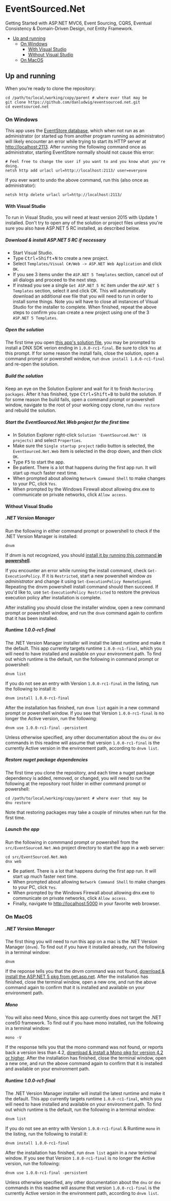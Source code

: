 # EventSourced.Net
Getting Started with ASP.NET MVC6, Event Sourcing, CQRS, Eventual Consistency & Domain-Driven Design, *not* Entity Framework.

- [Up and running](#up-and-running)
  - [On Windows](#on-windows)
    - [With Visual Studio](#with-visual-studio)
    - [Without Visual Studio](#without-visual-studio)
  - [On MacOS](#on-macos)

## Up and running

When you're ready to clone the repository:

    cd /path/to/local/working/copy/parent # where ever that may be
    git clone https://github.com/danludwig/eventsourced.net.git
    cd eventsourced.net

### On Windows

This app uses the  [EventStore database](https://geteventstore.com/), which when not run as an administrator (or started up from another program running as administrator) will likely encounter an error while trying to start its HTTP server at  [http://localhost:2113](http://localhost:2113). After running the following command once as administrator, starting EventStore normally should not cause this error:

    # Feel free to change the user if you want to and you know what you're doing.
    netsh http add urlacl url=http://localhost:2113/ user=everyone

If you ever want to undo the above command, run this (also once as administrator):

    netsh http delete urlacl url=http://localhost:2113/

#### With Visual Studio

To run in Visual Studio, you will need at least version 2015 with Update 1 installed. Don't try to open any of the solution or project files unless you're sure you also have ASP.NET 5 RC installed, as described below.

##### Download & install ASP.NET 5 RC if necessary
- Start Visual Studio.
- Type <kbd>Ctrl</kbd>+<kbd>Shift</kbd>+<kbd>N</kbd> to create a new project.
- Select `Templates/Visual C#/Web -> ASP.NET Web Application` and click `OK`.
- If you see 3 items under the `ASP.NET 5 Templates` section, cancel out of all dialogs and proceed to the next step.
- If instead you see a single `Get ASP.NET 5 RC` item under the `ASP.NET 5 Templates` section, select it and click OK. This will automatically download an additional exe file that you will need to run in order to install some things. Note you will have to close all instances of Visual Studio for the installer to complete. When finished, repeat the above steps to confirm you can create a new project using one of the 3 `ASP.NET 5 Templates`.

##### Open the solution
The first time you open [this app's solution file](https://github.com/danludwig/eventsourced.net/blob/master/EventSourced.Net.sln), you may be prompted to install a DNX SDK verion ending in `1.0.0-rc1-final`. Be sure to click `Yes` at this prompt. If for some reason the install fails, close the solution, open a command prompt or powershell window, run `dnvm install 1.0.0-rc1-final` and re-open the solution.

##### Build the solution
Keep an eye on the Solution Explorer and wait for it to finish `Restoring packages`. After it has finished, type <kbd>Ctrl</kbd>+<kbd>Shift</kbd>+<kbd>B</kbd> to build the solution. If for some reason the build fails, open a command prompt or powershell window, navigate to the root of your working copy clone, run `dnu restore` and rebuild the solution.

##### Start the EventSourced.Net.Web project for the first time
- In Solution Explorer right-click `Solution 'EventSourced.Net' (6 projects)` and select `Properties`.
- Make sure the `Single startup project` radio button is selected, the `EventSourced.Net.Web` item is selected in the drop down, and then click `OK`.
- Type <kbd>F5</kbd> to start the app.
- Be patient. There is a lot that happens during the first app run. It will start up much faster next time.
- When prompted about allowing `Network Command Shell` to make changes to your PC, click `Yes`.
- When prompted by the Windows Firewall about allowing dnx.exe to communicate on private networks, click `Allow access`.

#### Without Visual Studio
##### .NET Version Manager
Run the following in either command prompt or powershell to check if the .NET Version Manager is installed:

    dnvm

If dnvm is not recognized, you should [install it by running this command **in powershell**](https://github.com/aspnet/Home/blob/dev/README.md#powershell).

If you encounter an error while running the install command, check `Get-ExecutionPolicy`. If it is `Restricted`, start a new powershell window *as administrator* and change it using `Set-ExecutionPolicy RemoteSigned`. Repeating the dnvm powershell install command should then succeed. If you'd like to, use `Set-ExecutionPolicy Restricted` to restore the previous execution policy after installation is complete.

After installing you should close the installer window, open a new command prompt or powershell window, and run the `dnvm` command again to confirm that it has been installed.

##### Runtime 1.0.0-rc1-final
The .NET Version Manager installer will install the latest runtime and make it the default. This app currently targets runtime `1.0.0-rc1-final`, which you will need to have installed and available on your environment path. To find out which runtime is the default, run the following in command prompt or powershell:

    dnvm list

If you do not see an entry with Version `1.0.0-rc1-final` in the listing, run the following to install it:

    dnvm install 1.0.0-rc1-final

After the installation has finished, run `dnvm list` again in a new command prompt or powershell window. If you see that Version `1.0.0-rc1-final` is no longer the Active version, run the following:

    dnvm use 1.0.0-rc1-final -persistent

Unless otherwise specified, any other documentation about the `dnu` or `dnx` commands in this readme will assume that version `1.0.0-rc1-final` is the currently Active version in the environment path, according to `dnvm list`.

##### Restore nuget package dependencies

The first time you clone the repository, and each time a nuget package dependency is added, removed, or changed, you will need to run the following at the repository root folder in either command prompt or powershell:

    cd /path/to/local/working/copy/parent # where ever that may be
    dnu restore

Note that restoring packages may take a couple of minutes when run for the first time.

##### Launch the app

Run the following in commmand prompt or powershell from the `src/EventSourced.Net.Web` project directory to start the app in a web server:

    cd src/EventSourced.Net.Web
    dnx web

- Be patient. There is a lot that happens during the first app run. It will start up much faster next time.
- When prompted about allowing `Network Command Shell` to make changes to your PC, click `Yes`.
- When prompted by the Windows Firewall about allowing dnx.exe to communicate on private networks, click `Allow access`.
- Finally, navigate to [http://localhost:5000](http://localhost:5000) in your favorite web browser.

### On MacOS

##### .NET Version Manager
The first thing you will need to run this app on a mac is the .NET Version Manager (`dnvm`). To find out if you have it installed already, run the following in a terminal window:

    dnvm

If the reponse tells you that the dnvm command was not found, [download & install the ASP.NET 5 pkg from get.asp.net](https://get.asp.net). After the installation has finished, close the terminal window, open a new one, and run the above command again to confirm that it is installed and available on your environment path.

##### Mono
You will also need Mono, since this app currently does not target the .NET core50 framework. To find out if you have mono installed, run the following in a terminal window:

    mono -V

If the response tells you that the mono command was not found, or reports back a version less than 4.2, [download & install a Mono pkg for version 4.2 or higher](http://www.mono-project.com/download/). After the installation has finished, close the terminal window, open a new one, and run the above command again to confirm that it is installed and available on your environment path.

##### Runtime 1.0.0-rc1-final
The .NET Version Manager installer will install the latest runtime and make it the default. This app currently targets runtime `1.0.0-rc1-final`, which you will need to have installed and available on your environment path. To find out which runtime is the default, run the following in a terminal window:

    dnvm list

If you do not see an entry with Version `1.0.0-rc1-final` & Runtime `mono` in the listing, run the following to install it:

    dnvm install 1.0.0-rc1-final

After the installation has finished, run `dnvm list` again in a *new* teriminal window. If you see that Version `1.0.0-rc1-final` is no longer the Active version, run the following:

    dnvm use 1.0.0-rc1-final -persistent

Unless otherwise specified, any other documentation about the `dnu` or `dnx` commands in this readme will assume that version `1.0.0-rc1-final` is the currently Active version in the environment path, according to `dnvm list`.
